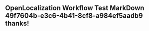 <properties
ms.topic="hero-topic1"
ms.test1="hero-topic"
ms.test2="test"/>

## OpenLocalization Workflow Test MarkDown 49f7604b-e3c6-4b41-8cf8-a984ef5aadb9 thanks!
